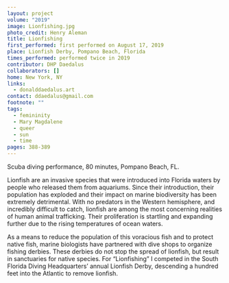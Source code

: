 ```yaml
---
layout: project
volume: "2019"
image: Lionfishing.jpg
photo_credit: Henry Aleman
title: Lionfishing
first_performed: first performed on August 17, 2019
place: Lionfish Derby, Pompano Beach, Florida
times_performed: performed twice in 2019
contributor: DHP Daedalus
collaborators: []
home: New York, NY
links:
  - donalddaedalus.art
contact: ddaedalus@gmail.com
footnote: ""
tags:
  - femininity
  - Mary Magdalene
  - queer
  - sun
  - time
pages: 388-389
---
```


Scuba diving performance, 80 minutes, Pompano Beach, FL.

Lionfish are an invasive species that were introduced into Florida waters by people who released them from aquariums. Since their introduction, their population has exploded and their impact on marine biodiversity has been extremely detrimental. With no predators in the Western hemisphere, and incredibly difficult to catch, lionfish are among the most concerning realities of human animal trafficking. Their proliferation is startling and expanding further due to the rising temperatures of ocean waters.

As a means to reduce the population of this voracious fish and to protect native fish, marine biologists have partnered with dive shops to organize fishing derbies. These derbies do not stop the spread of lionfish, but result in sanctuaries for native species. For “Lionfishing” I competed in the South Florida Diving Headquarters’ annual Lionfish Derby, descending a hundred feet into the Atlantic to remove lionfish.
